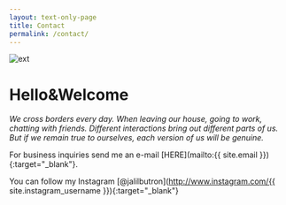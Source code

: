 ```yaml
---
layout: text-only-page
title: Contact
permalink: /contact/
---
```



![ext](jalilmdx1.github.io/assets/profilephoto1.jpg)

# Hello&Welcome

_We cross borders every day. When leaving our house, going to work, chatting with 
friends. Different interactions bring out different parts of us. But if we remain true to 
ourselves, each version of us will be genuine._

For business inquiries send me an e-mail [HERE](mailto:{{ site.email }}){:target="_blank"}.

You can follow my Instagram [@jalilbutron](http://www.instagram.com/{{ site.instagram_username }}){:target="_blank"}